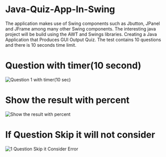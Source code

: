 # Java-Quiz-App-In-Swing
The application makes use of Swing components such as Jbutton, JPanel and JFrame among many other Swing components.
The interesting java project will be build using the AWT and Swings libraries.
Creating a Java Application that Produces GUI Output Quiz.
The test contains 10 questions and there is 10 seconds time limit.

# Question with timer(10 second)
![Question 1 with timer(10 sec)](https://github.com/zaheerjmi/Java-Quiz-Game-in-Swing/assets/89310104/89066839-279d-41f9-b919-6b3d9944f5f4)

# Show the result with percent
![Show the result with percent](https://github.com/zaheerjmi/Java-Quiz-Game-in-Swing/assets/89310104/3de15bbb-69f5-42f7-8967-9ea936d76d7c)

# If Question Skip it will not consider
![1 Question Skip it Consider Error](https://github.com/zaheerjmi/Java-Quiz-Game-in-Swing/assets/89310104/1fbe454b-6586-4fa4-8f55-cb5068c2cb81)


